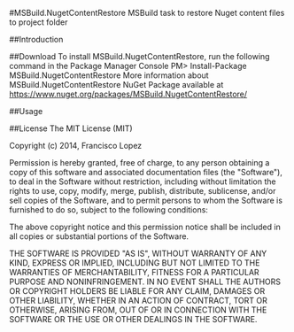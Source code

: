 #MSBuild.NugetContentRestore
MSBuild task to restore Nuget content files to project folder

##Introduction

##Download
To install MSBuild.NugetContentRestore, run the following command in the Package Manager Console
    PM> Install-Package MSBuild.NugetContentRestore
More information about MSBuild.NugetContentRestore NuGet Package available at https://www.nuget.org/packages/MSBuild.NugetContentRestore/

##Usage

##License
The MIT License (MIT)

Copyright (c) 2014, Francisco Lopez

Permission is hereby granted, free of charge, to any person obtaining a copy
of this software and associated documentation files (the "Software"), to deal
in the Software without restriction, including without limitation the rights
to use, copy, modify, merge, publish, distribute, sublicense, and/or sell
copies of the Software, and to permit persons to whom the Software is
furnished to do so, subject to the following conditions:

The above copyright notice and this permission notice shall be included in all
copies or substantial portions of the Software.

THE SOFTWARE IS PROVIDED "AS IS", WITHOUT WARRANTY OF ANY KIND, EXPRESS OR
IMPLIED, INCLUDING BUT NOT LIMITED TO THE WARRANTIES OF MERCHANTABILITY,
FITNESS FOR A PARTICULAR PURPOSE AND NONINFRINGEMENT. IN NO EVENT SHALL THE
AUTHORS OR COPYRIGHT HOLDERS BE LIABLE FOR ANY CLAIM, DAMAGES OR OTHER
LIABILITY, WHETHER IN AN ACTION OF CONTRACT, TORT OR OTHERWISE, ARISING FROM,
OUT OF OR IN CONNECTION WITH THE SOFTWARE OR THE USE OR OTHER DEALINGS IN THE
SOFTWARE.